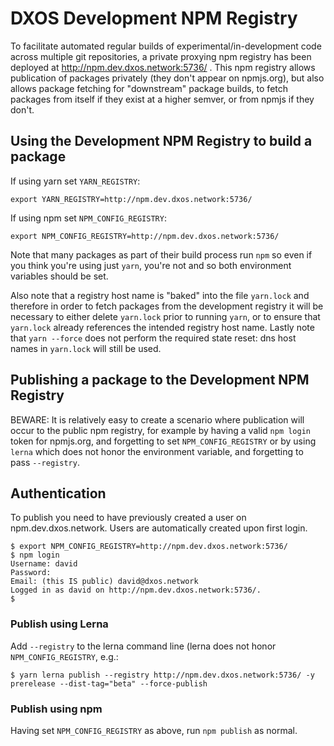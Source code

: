 # DXOS Development NPM Registry

To facilitate automated regular builds of experimental/in-development code across multiple git repositories, a private proxying npm registry has been deployed at http://npm.dev.dxos.network:5736/ . This npm registry allows publication of packages privately (they don't appear on npmjs.org), but also allows package fetching for "downstream" package builds, to fetch packages from itself if they exist at a higher semver, or from npmjs if they don't.

## Using the Development NPM Registry to build a package

If using yarn set `YARN_REGISTRY`:
```
export YARN_REGISTRY=http://npm.dev.dxos.network:5736/
```

If using npm set `NPM_CONFIG_REGISTRY`:
```
export NPM_CONFIG_REGISTRY=http://npm.dev.dxos.network:5736/
```

Note that many packages as part of their build process run `npm` so even if you think you're using just `yarn`, you're not and so both environment variables should be set.

Also note that a registry host name is "baked" into the file `yarn.lock` and therefore in order to fetch packages from the development registry it will be necessary to either delete `yarn.lock` prior to running `yarn`, or to ensure that `yarn.lock` already references the intended registry host name. Lastly note that `yarn --force` does not perform the required state reset: dns host names in `yarn.lock` will still be used.

## Publishing a package to the Development NPM Registry 

BEWARE: It is relatively easy to create a scenario where publication will occur to the public npm registry, for example by having a valid `npm login` token for npmjs.org, and forgetting to set `NPM_CONFIG_REGISTRY` or by using `lerna` which does not honor the environment variable, and forgetting to pass `--registry`.

## Authentication

To publish you need to have previously created a user on npm.dev.dxos.network. Users are automatically created upon first login.

```
$ export NPM_CONFIG_REGISTRY=http://npm.dev.dxos.network:5736/
$ npm login
Username: david
Password:
Email: (this IS public) david@dxos.network
Logged in as david on http://npm.dev.dxos.network:5736/.
$
```

### Publish using Lerna

Add `--registry` to the lerna command line (lerna does not honor `NPM_CONFIG_REGISTRY`, e.g.:

```
$ yarn lerna publish --registry http://npm.dev.dxos.network:5736/ -y prerelease --dist-tag="beta" --force-publish
```

### Publish using npm

Having set `NPM_CONFIG_REGISTRY` as above, run `npm publish` as normal.
